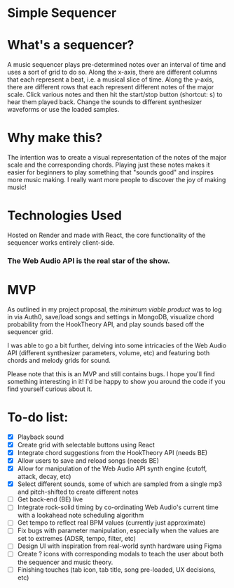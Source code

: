 # Simple Sequencer

# What's a sequencer?
A music sequencer plays pre-determined notes over an interval of time and uses a sort of grid to do so. Along the x-axis, there are different columns that each represent a beat, i.e. a musical slice of time. Along the y-axis, there are different rows that each represent different notes of the major scale. Click various notes and then hit the start/stop button (shortcut: s) to hear them played back. Change the sounds to different synthesizer waveforms or use the loaded samples. 

# Why make this?
The intention was to create a visual representation of the notes of the major scale and the corresponding chords. Playing just these notes makes it easier for beginners to play something that "sounds good" and inspires more music making. I really want more people to discover the joy of making music!

# Technologies Used
Hosted on Render and made with React, the core functionality of the sequencer works entirely client-side. 

### The Web Audio API is the real star of the show.


# MVP
As outlined in my project proposal, the *minimum viable product* was to log in via Auth0, save/load songs and settings in MongoDB, visualize chord probability from the HookTheory API, and play sounds based off the sequencer grid. 

I was able to go a bit further, delving into some intricacies of the Web Audio API (different synthesizer parameters, volume, etc) and featuring both chords and melody grids for sound.

Please note that this is an MVP and still contains bugs. I hope you'll find something interesting in it! I'd be happy to show you around the code if you find yourself curious about it. 

# To-do list:
- [x] Playback sound
- [x] Create grid with selectable buttons using React
- [x] Integrate chord suggestions from the HookTheory API (needs BE)
- [x] Allow users to save and reload songs (needs BE)
- [x] Allow for manipulation of the Web Audio API synth engine (cutoff, attack, decay, etc)
- [x] Select different sounds, some of which are sampled from a single mp3 and pitch-shifted to create different notes
- [ ] Get back-end (BE) live
- [ ] Integrate rock-solid timing by co-ordinating Web Audio's current time with a lookahead note scheduling algorithm
- [ ] Get tempo to reflect real BPM values (currently just approximate)
- [ ] Fix bugs with parameter manipulation, especially when the values are set to extremes (ADSR, tempo, filter, etc)
- [ ] Design UI with inspiration from real-world synth hardware using Figma
- [ ] Create ? icons with corresponding modals to teach the user about both the sequencer and music theory.
- [ ] Finishing touches (tab icon, tab title, song pre-loaded, UX decisions, etc)

